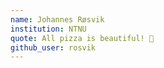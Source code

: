 ```yaml
---
name: Johannes Røsvik
institution: NTNU 
quote: All pizza is beautiful! 🍕
github_user: rosvik
---
```

